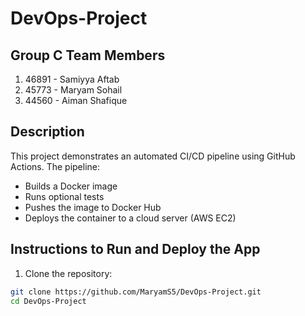 ﻿# DevOps-Project

## Group C Team Members
1. 46891 - Samiyya Aftab
2. 45773 - Maryam Sohail
3. 44560 - Aiman Shafique

## Description
This project demonstrates an automated CI/CD pipeline using GitHub Actions. The pipeline:
- Builds a Docker image
- Runs optional tests
- Pushes the image to Docker Hub
- Deploys the container to a cloud server (AWS EC2)

## Instructions to Run and Deploy the App
1. Clone the repository:
```bash
git clone https://github.com/MaryamS5/DevOps-Project.git
cd DevOps-Project
